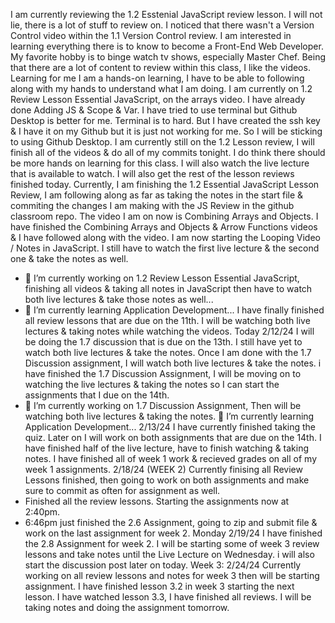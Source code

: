 I am currently reviewing the 1.2 Esstenial JavaScript review lesson. 
I will not lie, there is a lot of stuff to review on. I noticed that there wasn't a Version Control video within the 1.1 Version Control review.
I am interested in learning everything there is to know to become a Front-End Web Developer. My favorite hobby is to binge watch tv shows, especially Master Chef. 
Being that there are a lot of content to review within this class, I like the videos. Learning for me I am a hands-on learning, I have to be able to following along with my hands to understand what I am doing.
I am currently on 1.2 Review Lesson Essential JavaScript, on the arrays video. I have already done Adding JS & Scope & Var. I have tried to use terminal but Github Desktop is better for me. Terminal is to hard. But I have created the ssh key & I have it on my Github but it is just not working for me. So I will be sticking to using Github Desktop.
I am currently still on the 1.2 Lesson review, I will finish all of the videos & do all of my commits tonight. I do think there should be more hands on learning for this class. I will also watch the live lecture that is available to watch. I will also get the rest of the lesson reviews finished today.
Currently, I am finishing the 1.2 Essential JavaScript Lesson Review, I am following along as far as taking the notes in the start file & commiting the changes I am  making with the JS Review in the github classroom repo. The video I am on now is Combining Arrays and Objects. I have finished the Combining Arrays and Objects & Arrow Functions videos & I have followed along with the video. 
I am now starting the Looping Video / Notes in JavaScript. I still have to watch the first live lecture & the second one & take the notes as well. 
- 🔭 I’m currently working on 1.2 Review Lesson Essential JavaScript, finishing all videos & taking all notes in JavaScript then have to watch both live lectures & take those notes as well...
- 🌱 I’m currently learning Application Development...
I have finally finished all review lessons that are due on the 11th.  I will be watching both live lectures & taking notes while watching the videos.
Today 2/12/24 I will be doing the 1.7 discussion that is due on the 13th. I still have yet to watch both live lectures & take the notes. Once I am done with the 1.7 Discussion assignment, I will watch both live lectures & take the notes. i have finished the 1.7 Discussion Assignment, I will be moving on to watching the live lectures & taking the notes so I can start the assignments that I due on the 14th.
- 🔭 I’m currently working on 1.7 Discussion Assignment, Then will be watching both live lectures & taking the notes. 🌱 I’m currently learning Application Development...
2/13/24 I have currently finished taking the quiz. Later on I will work on both assignments that are due on the 14th.  I have finished half of the live lecture, have to finish watching & taking notes. 
I have finished all of week 1 work & recieved grades on all of my week 1 assignments.
2/18/24 (WEEK 2) Currently finising all Review Lessons finished, then going to work on both assignments and make sure to commit as often for assignment as well. 
- Finished all the review lessons. Starting the assignments now at 2:40pm.
- 6:46pm just finished the 2.6 Assignment, going to zip and submit file & work on the last assignment for week 2. 
Monday 2/19/24
I have finished the 2.8 Assignment for week 2. I will be starting some of week 3 review lessons and take notes until the Live Lecture on Wednesday. i will also start the discussion post later on today.      Week 3: 2/24/24
Currently working on all review lessons and notes for week 3 then will be starting assignment. I have finished lesson 3.2 in week 3 starting the next lesson. I have watched lesson 3.3, I have finished all reviews. I will be taking notes and doing the assignment tomorrow.
